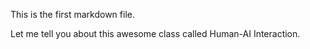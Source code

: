 This is the first markdown file.

Let me tell you about this awesome class called Human-AI Interaction.
